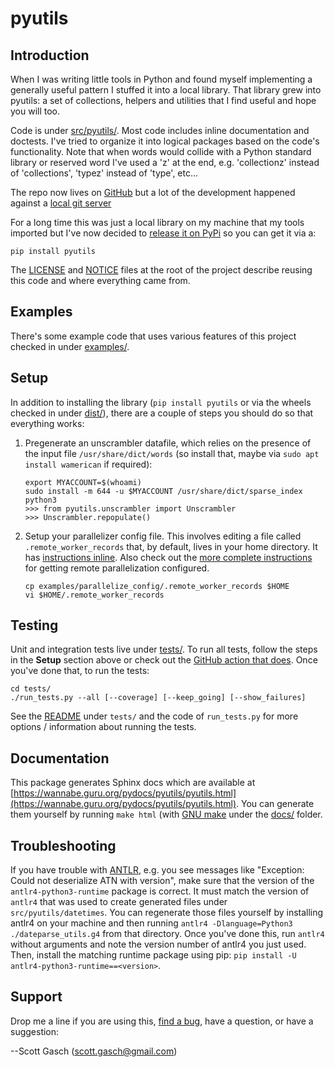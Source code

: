# pyutils

## Introduction

When I was writing little tools in Python and found myself
implementing a generally useful pattern I stuffed it into a local
library.  That library grew into pyutils: a set of collections,
helpers and utilities that I find useful and hope you will too.

Code is under [src/pyutils/](https://github.com/scottgasch/pyutils/tree/master/src/pyutils).
Most code includes inline documentation and doctests.  I've tried to
organize it into logical packages based on the code's functionality.
Note that when words would collide with a Python standard library or
reserved word I've used a 'z' at the end, e.g. 'collectionz' instead
of 'collections', 'typez' instead of 'type', etc...

The repo now lives on [GitHub](https://github.com/scottgasch/pyutils) but
a lot of the development happened against a [local git server](
https://wannabe.guru.org/gitweb/?p=pyutils.git;a=summary)

For a long time this was just a local library on my machine that my
tools imported but I've now decided to [release it on PyPi](https://pypi.org/project/pyutils/)
so you can get it via a:

    pip install pyutils

The [LICENSE](https://github.com/scottgasch/pyutils/blob/master/LICENSE)
and [NOTICE](https://github.com/scottgasch/pyutils/blob/master/NOTICE)
files at the root of the project describe reusing this code and where
everything came from.

## Examples

There's some example code that uses various features of this project checked
in under [examples/](https://github.com/scottgasch/pyutils/tree/master/examples).

## Setup

In addition to installing the library (`pip install pyutils` or via
the wheels checked in under [dist/](https://github.com/scottgasch/pyutils/tree/main/dist)),
there are a couple of steps you should do so that everything works:

1. Pregenerate an unscrambler datafile, which relies on the presence
of the input file `/usr/share/dict/words` (so install that, maybe via
`sudo apt install wamerican` if required):

       export MYACCOUNT=$(whoami)
       sudo install -m 644 -u $MYACCOUNT /usr/share/dict/sparse_index
       python3
       >>> from pyutils.unscrambler import Unscrambler
       >>> Unscrambler.repopulate()

3. Setup your parallelizer config file.  This involves editing a file
called `.remote_worker_records` that, by default, lives in your home
directory.  It has [instructions inline](https://github.com/scottgasch/pyutils/blob/main/examples/parallelize_config/.remote_worker_records).
Also check out the [more complete instructions](https://github.com/scottgasch/pyutils/tree/main/src/pyutils/parallelize) for getting remote parallelization
configured.

       cp examples/parallelize_config/.remote_worker_records $HOME
       vi $HOME/.remote_worker_records

## Testing

Unit and integration tests live under [tests/](
https://github.com/scottgasch/pyutils/tree/master/tests).
To run all tests, follow the steps in the **Setup** section above
or check out the [GitHub action that does](
https://github.com/scottgasch/pyutils/blob/main/.github/workflows/run-tests.yml).
Once you've done that, to run the tests:

    cd tests/
    ./run_tests.py --all [--coverage] [--keep_going] [--show_failures]

See the [README](https://github.com/scottgasch/pyutils/blob/main/tests/README.md)
under `tests/` and the code of `run_tests.py` for more options / information
about running the tests.

## Documentation

This package generates Sphinx docs which are available at
[https://wannabe.guru.org/pydocs/pyutils/pyutils.html](https://wannabe.guru.org/pydocs/pyutils/pyutils.html).
You can generate them yourself by running `make html` (with [GNU make](https://www.gnu.org/software/make/)
under the [docs/](https://github.com/scottgasch/pyutils/tree/master/docs)
folder.

## Troubleshooting

If you have trouble with [ANTLR](https://www.antlr.org/), e.g. you see messages like "Exception:
Could not deserialize ATN with version", make sure that the version of
the `antlr4-python3-runtime` package is correct.  It must match the version of
`antlr4` that was used to create generated files under `src/pyutils/datetimes`.
You can regenerate those files yourself by installing antlr4
on your machine and then running `antlr4 -Dlanguage=Python3 ./dateparse_utils.g4`
from that directory.  Once you've done this, run `antlr4` without arguments
and note the version number of antlr4 you just used.  Then, install the matching
runtime package using pip: `pip install -U antlr4-python3-runtime==<version>`.

## Support

Drop me a line if you are using this, [find a bug](
https://github.com/scottgasch/pyutils/issues), have a question,
or have a suggestion:

  --Scott Gasch ([scott.gasch@gmail.com](mailto://scott.gasch@gmail.com))
